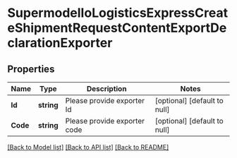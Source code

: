 # SupermodelIoLogisticsExpressCreateShipmentRequestContentExportDeclarationExporter

## Properties
Name | Type | Description | Notes
------------ | ------------- | ------------- | -------------
**Id** | **string** | Please provide exporter Id | [optional] [default to null]
**Code** | **string** | Please provide exporter code | [optional] [default to null]

[[Back to Model list]](../README.md#documentation-for-models) [[Back to API list]](../README.md#documentation-for-api-endpoints) [[Back to README]](../README.md)

